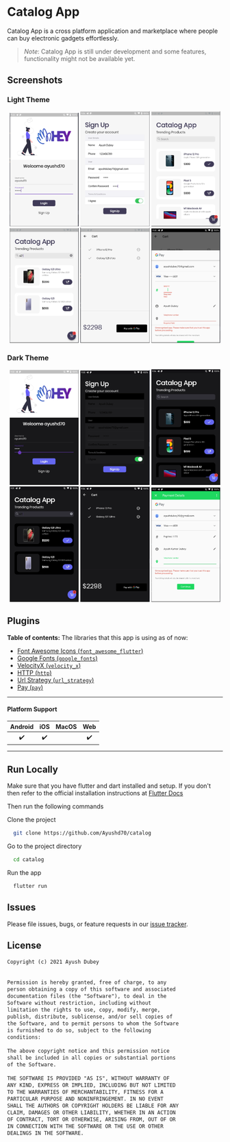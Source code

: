 # Catalog App

Catalog App is a cross platform application and marketplace where people can buy electronic gadgets effortlessly.

> *Note*: Catalog App is still under development and some features, functionality might not be available yet.

## Screenshots

### Light Theme
<p align="center">
  <img width="32%" src="assets/screenshots/login_light.png?raw=true">
  <img width="32%" src="assets/screenshots/signup_light.png?raw=true">
  <img width="32%" src="assets/screenshots/home_light.png?raw=true">
  <img width="32%" src="assets/screenshots/search_light.png?raw=true">
  <img width="32%" src="assets/screenshots/cart_light.png?raw=true">
  <img width="32%" src="assets/screenshots/gpay_light.png?raw=true">

</p>

### Dark Theme
<p align="center">
  <img width="32%" src="assets/screenshots/login_dark.png?raw=true">
  <img width="32%" src="assets/screenshots/signup_dark.png?raw=true">
  <img width="32%" src="assets/screenshots/home_dark.png?raw=true">
  <img width="32%" src="assets/screenshots/search_dark.png?raw=true">
  <img width="32%" src="assets/screenshots/cart_dark.png?raw=true">
  <img width="32%" src="assets/screenshots/gpay_dark.png?raw=true">

</p>

## Plugins

**Table of contents:**
The libraries that this app is using as of now:

- [Font Awesome Icons (`font_awesome_flutter`)](https://pub.dev/packages/font_awesome_flutter)
- [Google Fonts (`google_fonts`)](https://pub.dev/packages/google_fonts)
- [VelocityX (`velocity_x`)](https://pub.dev/packages/velocity_x)
- [HTTP (`http`)](https://pub.dev/packages/http)
- [Url Strategy (`url_strategy`)](https://pub.dev/packages/url_strategy)
- [Pay (`pay`)](https://pub.dev/packages/pay)

---

#### Platform Support

| Android | iOS | MacOS | Web |
|:-------:|:---:|:-----:|:---:|
|    ✔️    |  ✔️  |       |  ✔️  |

----

## Run Locally

Make sure that you have flutter and dart installed and setup. If you don't then refer to the official installation instructions at [Flutter Docs](https://flutter.dev/docs/get-started/install)

Then run the following commands

Clone the project

```bash
  git clone https://github.com/Ayushd70/catalog
```

Go to the project directory

```bash
  cd catalog
```

Run the app

```bash
  flutter run
```

## Issues

Please file issues, bugs, or feature requests in our [issue tracker](https://github.com/derpLLC/super-octo-fiesta/issues/new/choose).

## License

```
Copyright (c) 2021 Ayush Dubey


Permission is hereby granted, free of charge, to any
person obtaining a copy of this software and associated
documentation files (the "Software"), to deal in the
Software without restriction, including without
limitation the rights to use, copy, modify, merge,
publish, distribute, sublicense, and/or sell copies of
the Software, and to permit persons to whom the Software
is furnished to do so, subject to the following
conditions:

The above copyright notice and this permission notice
shall be included in all copies or substantial portions
of the Software.

THE SOFTWARE IS PROVIDED "AS IS", WITHOUT WARRANTY OF
ANY KIND, EXPRESS OR IMPLIED, INCLUDING BUT NOT LIMITED
TO THE WARRANTIES OF MERCHANTABILITY, FITNESS FOR A
PARTICULAR PURPOSE AND NONINFRINGEMENT. IN NO EVENT
SHALL THE AUTHORS OR COPYRIGHT HOLDERS BE LIABLE FOR ANY
CLAIM, DAMAGES OR OTHER LIABILITY, WHETHER IN AN ACTION
OF CONTRACT, TORT OR OTHERWISE, ARISING FROM, OUT OF OR
IN CONNECTION WITH THE SOFTWARE OR THE USE OR OTHER
DEALINGS IN THE SOFTWARE.
```